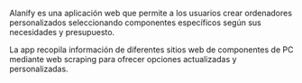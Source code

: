 Alanify es una aplicación web que permite a los usuarios crear ordenadores personalizados seleccionando componentes específicos según sus necesidades y presupuesto.

La app recopila información de diferentes sitios web de componentes de PC mediante web scraping para ofrecer opciones actualizadas y personalizadas.
